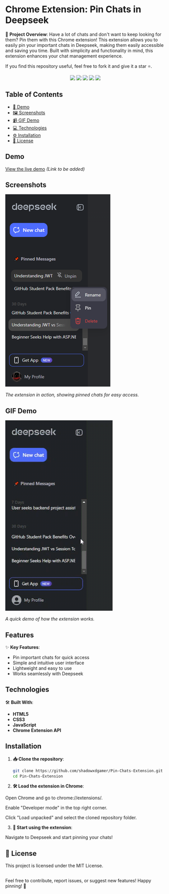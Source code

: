 # Chrome Extension: Pin Chats in Deepseek

📝 **Project Overview**: Have a lot of chats and don't want to keep looking for them? Pin them with this Chrome extension! This extension allows you to easily pin your important chats in Deepseek, making them easily accessible and saving you time. Built with simplicity and functionality in mind, this extension enhances your chat management experience.

If you find this repository useful, feel free to fork it and give it a star ⭐.

<div align="center">
  <img src="https://img.shields.io/github/issues/shadowxdgamer/DeepSeekPin?style=for-the-badge&logo=appveyor" />
  <img src="https://img.shields.io/github/forks/shadowxdgamer/DeepSeekPin?style=for-the-badge&logo=appveyor" />
  <img src="https://img.shields.io/github/stars/shadowxdgamer/DeepSeekPin?style=for-the-badge&logo=appveyor" />
  <img src="https://img.shields.io/github/license/shadowxdgamer/DeepSeekPin?style=for-the-badge&logo=appveyor" />
  <a>
    <img src="https://api.visitorbadge.io/api/visitors?path=https%3A%2F%2Fgithub.com%2Fshadowxdgamer%2FDeepSeekPin&countColor=%23263759" />
  </a>
</div>

## Table of Contents

- [🚀 Demo](#demo)
- [🖼️ Screenshots](#screenshots)
- [📹 GIF Demo](#gif-demo)
- [💻 Technologies](#technologies)
- [⚙️ Installation](#installation)
- [📜 License](#license)

## Demo

[View the live demo](#) _(Link to be added)_

## Screenshots

![📌 Pinned Chats](resources/Pin.png)

_The extension in action, showing pinned chats for easy access._

## GIF Demo

![📌 Pin Chats Demo](resources/PinChats.gif)

_A quick demo of how the extension works._

## Features

✨ **Key Features**:

- Pin important chats for quick access
- Simple and intuitive user interface
- Lightweight and easy to use
- Works seamlessly with Deepseek

## Technologies

🛠️ **Built With**:

- **HTML5**
- **CSS3**
- **JavaScript**
- **Chrome Extension API**

## Installation

1. **📥 Clone the repository**:

   ```bash
   git clone https://github.com/shadowxdgamer/Pin-Chats-Extension.git
   cd Pin-Chats-Extension

   ```

2. **🛠️ Load the extension in Chrome**:

Open Chrome and go to chrome://extensions/.

Enable "Developer mode" in the top right corner.

Click "Load unpacked" and select the cloned repository folder.

3. **🚀 Start using the extension**:

Navigate to Deepseek and start pinning your chats!

## 📄 License

This project is licensed under the MIT License.

##
Feel free to contribute, report issues, or suggest new features! Happy pinning! 📌